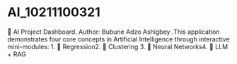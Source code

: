 # AI_10211100321
🤖 AI Project Dashboard. Author: Bubune Adzo Ashigbey .This application demonstrates four core concepts in Artificial Intelligence through interactive mini-modules:      1. 🔢 Regression2. 🧩 Clustering 3. 🧠 Neural Networks4. 💬 LLM + RAG
